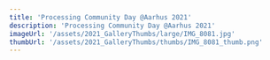 ```yaml
---
title: 'Processing Community Day @Aarhus 2021'
description: 'Processing Community Day @Aarhus 2021'
imageUrl: '/assets/2021_GalleryThumbs/large/IMG_8081.jpg'
thumbUrl: '/assets/2021_GalleryThumbs/thumbs/IMG_8081_thumb.png'
---
```

